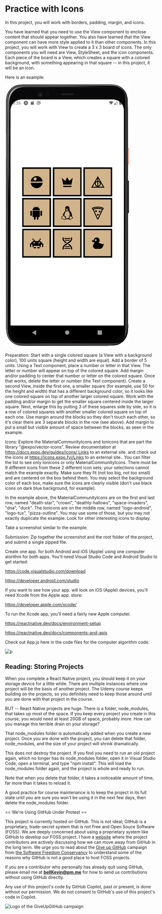 # Practice with Icons

In this project, you will work with borders, padding, margin, and icons. 

You have learned that you need to use the View component to enclose content that should appear together. You also have learned that the View component can have more style applied to it than other components. In this project, you will work with View to create a 3 x 3 board of icons. The only components you will need are View, StyleSheet, and the icon components. Each piece of the board is a View, which creates a square with a colored background, with something appearing in that square -- in this project, it will be an icon. 

Here is an example:

![icons.PNG](https://github.com/bell-kevin/practiceWithIcons/blob/main/icons.PNG)

 

Preparation: Start with a single colored square (a View with a background color), 100 units square (height and width are equal). Add a border of 5 units. Using a Text component, place a number or letter in that View. The letter or number will appear on top of the colored square. Add margin and/or padding to center that number or letter on the colored square. Once that works, delete the letter or number (the Text component). Create a second View, inside the first one, a smaller square (for example, use 50 for the height and width) that has a different background color, so it looks like one colored square on top of another larger colored square. Work with the padding and/or margin to get the smaller square centered inside the larger square. Next, enlarge this by putting 3 of these squares side by side, so it is a row of colored squares with another smaller colored square on top of each one. Use margin around the blocks so they don't touch each other, so it's clear there are 3 separate blocks in the row (see above). Add margin to put a small but visible amount of space between the blocks, as seen in the example.

Icons: Explore the MaterialCommunityIcons and Ionicons that are part the library "@expo/vector-icons". Review documentation at https://docs.expo.dev/guides/icons/,Links to an external site. and check out the icons at https://icons.expo.fyi/Links to an external site.. You can filter the list to see only Ionicons or only MaterialCommunityIcons. There must be 9 different icons from these 2 different icon sets; your selections cannot match the example exactly. Make sure they fit (not too big, not too small) and are centered on the box behind them. You may select the background color of each box, make sure the icons are clearly visible (don't use black icons on dark blue background, for example).

In the example above, the MaterialCommunityIcons are on the first and last row, named "death-star", "crown", "deathly-hallows", "space-invaders", "dna", "duck". The Ionicons are on the middle row, named "logo-android", "logo-tux", "pizza-outline". You may use some of those, but you may not exactly duplicate the example. Look for other interesting icons to display.

Take a screenshot similar to the example.

 

Submission: Zip together the screenshot and the root folder of the project, and submit a single zipped file.

Create one app. for both Android and iOS (Apple) using one computer alorithm for both apps. You'll need Visual Studio Code and Android Studio to get started:

https://code.visualstudio.com/download

https://developer.android.com/studio

If you want to see how your app. will look on iOS (Apple) devices, you'll need Xcode from the Apple app. store:

https://developer.apple.com/xcode/

To run the Xcode app, you'll need a fairly new Apple computer.

https://reactnative.dev/docs/environment-setup

https://reactnative.dev/docs/components-and-apis

Check out App.js here in the code files for the computer algorithm code.

![p]()

## Reading: Storing Projects 

When you complete a React Native project, you should keep it on your storage device for a little while. There are multiple instances where one project will be the basis of another project. The Udemy course keeps building on the projects, so you definitely need to keep those around until you are done with that project in the course.

BUT -- React Native projects are huge. There is a folder, node_modules, that takes up most of the space. If you keep every project you create in this course, you would need at least 20GB of space, probably more. How can you manage this terrible drain on your storage?

That node_modules folder is automatically added when you create a new project. Once you are done with the project, you can delete that folder, node_modules, and the size of your project will shrink dramatically.

This does not destroy the project. If you find you need to run an old project again, which no longer has its node_modules folder, open it in Visual Studio Code, open a terminal, and type "npm install". This will load the node_modules folder again, and the project is whole and ready to run.

Note that when you delete that folder, it takes a noticeable amount of time, far more than it takes to reload it.

A good practice for course maintenance is to keep the project in its full state until you are sure you won't be using it in the next few days, then delete the node_modules folder.

== We're Using GitHub Under Protest ==

This project is currently hosted on GitHub.  This is not ideal; GitHub is a
proprietary, trade-secret system that is not Free and Open Souce Software
(FOSS).  We are deeply concerned about using a proprietary system like GitHub
to develop our FOSS project. I have a [website](https://bellKevin.me) where the
project contributors are actively discussing how we can move away from GitHub
in the long term.  We urge you to read about the [Give up GitHub](https://GiveUpGitHub.org) campaign 
from [the Software Freedom Conservancy](https://sfconservancy.org) to understand some of the reasons why GitHub is not 
a good place to host FOSS projects.

If you are a contributor who personally has already quit using GitHub, please
email me at **bellKevin@pm.me** for how to send us contributions without
using GitHub directly.

Any use of this project's code by GitHub Copilot, past or present, is done
without our permission.  We do not consent to GitHub's use of this project's
code in Copilot.

![Logo of the GiveUpGitHub campaign](https://sfconservancy.org/img/GiveUpGitHub.png)
